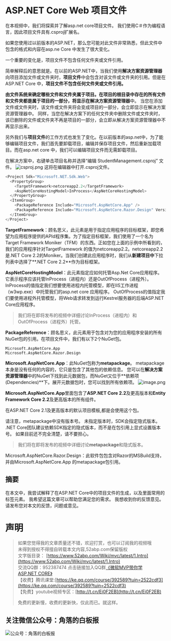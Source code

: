 # ASP.NET Core Web 项目文件
在本视频中，我们将探索并了解asp.net core项目文件。 我们使用C＃作为编程语言，因此项目文件具有.csproj扩展名。

如果您使用过以前版本的ASP.NET，那么您可能对此文件非常熟悉，但此文件中包含的格式和内容在asp.ne Core 中发生了很大变化。 

 一个重要的变化是，项目文件不包含任何文件夹或文件引用。

简单解释后的意思就是。在以前的ASP.NET中，当我们使用**解决方案资源管理器**向项目添加文件或文件夹时，**项目文件**中会包含对该文件或文件夹的引用。但是在ASP.NET Core 中，**项目文件不包含任何文件夹或文件引用。**

**由文件系统来确定哪些文件和文件夹属于项目。**在项目的根目录中存在的所有文件和文件夹都是属于项目的一部分，将显示在**解决方案资源管理器**中。 当您在添加文件或文件夹时，该文件或文件夹将会变成项目的一部分，会立即显示在解决方案资源管理器中。 同样，当您在解决方案下的任何文件夹中删除文件或文件夹时，该已删除的文件或文件夹不再是项目的一部分，会立即从解决方案资源管理器中不再显示出来。

另外我们与**项目文件**的工作方式也发生了变化。在以前版本的asp.net中，为了能够编辑项目文件，我们首先要卸载项目，编辑并保存项目文件，然后重新加载项目。而在asp.net core 中，我们可以编辑项目文件而无需卸载项目。

在解决方案中，右键单击项目名称并选择“编辑 StudentManagement.csproj” 文件。
![csproj.png](https://upload-images.jianshu.io/upload_images/1979022-1163bbc9e2e89052.png)
这将在编辑器中打开.csproj文件。  
```csharp
<Project Sdk="Microsoft.NET.Sdk.Web">
  <PropertyGroup>
    <TargetFramework>netcoreapp2.2</TargetFramework>
    <AspNetCoreHostingModel>InProcess</AspNetCoreHostingModel>
  </PropertyGroup>
  <ItemGroup>
    <PackageReference Include="Microsoft.AspNetCore.App" />
    <PackageReference Include="Microsoft.AspNetCore.Razor.Design" Version="2.2.0" PrivateAssets="All" />
  </ItemGroup>
</Project>
```

**TargetFramework**：顾名思义，此元素是用于指定应用程序的目标框架，即您希望为应用程序提供的APId程序集。为了指定目标框架，我们使用了一个名为Target Framework Moniker（TFM）的东西。正如您在上面的示例中所看到的，我们的应用程序针对TargetFramework 的值为netcoreapp2.2。netcoreapp2.2是.NET Core 2.2的Moniker。当我们创建此应用程序时，我们从**新建项目中**下拉列表中选择了**.NET Core 2.2**作为目标框架。
 
**AspNetCoreHostingModel**：此元素指定应如何托管Asp.Net Core应用程序。它表示程序应该托管InProcess（进程内）还是OutOfProcess（进程外）。
InProcess的值指定我们想要使用进程内托管模型，即在IIS工作进程（w3wp.exe）中托管我们的asp.net core 应用程序。
OutOfProcess的值指定我们要使用进程外托管模型，将Web请求转发到运行Kestrel服务器的后端ASP.NET Core应用程序。

> 我们将在即将发布的视频中详细讨论InProcess（进程内）和OutOfProcess（进程外）托管。

**PackageReference**：顾名思义，此元素用于包含对为您的应用程序安装的所有NuGet包的引用。在项目文件中，我们有以下2个NuGet包。 
```
Microsoft.AspNetCore.App
Microsoft.AspNetCore.Razor.Design
```

**Microsoft.AspNetCore.App**：此NuGet包称为**metapackage**。
metapackage本身是没有任何的内容的，它只是包含了其他包的依赖信息。
您可以在**解决方案资源管理器**中的NuGet下找到此元数据包，而NuGet又位于**依赖项(Dependencies)**下。展开元数据包时，您可以找到所有依赖项。
![image.png](https://upload-images.jianshu.io/upload_images/1979022-f06cbc399161a80d.png)

**Microsoft.AspNetCore.App**里面包含了**ASP.NET Core 2.2**及更高版本和**Entity Framework Core 2.2**及更高版本的所有组件。

在ASP.NET Core 2.1及更高版本的默认项目模板,都是会使用这个包。

请注意，metapackage中没有版本号。 未指定版本时，SDK会指定隐式版本。
 .NET Core团队建议依赖SDK指定的隐式版本，而不是在包引用上显式设置版本号。
 如果目前还不完全清楚，请不要担心。 

>我们将在即将发布的视频中详细讨论**metapackage**和隐式版本。

 Microsoft.AspNetCore.Razor.Design：此软件包包含对Razor的MSBuild支持，并由Microsoft.AspNetCore.App 的metapackage包引用。

## 摘要

在本文中，我尝试解释了在ASP.NET Core中的项目文件的生成，以及里面常用的标签元素。
我希望这篇文章可以帮助您满足您的需求。
我想收到你的反馈意见。
请发布您对本文的反馈，问题或意见。


# 声明

> 如果您觉得我的文章质量还不错，欢迎打赏，也可以订阅我的视频哦 </br>
> 未得到授权不得擅自转载本文内容,52abp.com保留版权</br>
> 文字版目录： [https://www.52abp.com/Wiki/mvc/latest/1.Intro](https://www.52abp.com/Wiki/mvc/latest/1.Intro) </br>
> 交流QQ群：952387474 点击链接加入QQ群[《微软MVP带你学ASP.NET CORE》](https://jq.qq.com/?_wv=1027&k=5nq4PFQ)</br>
> 【收费】腾讯课堂:[https://ke.qq.com/course/392589?tuin=2522cdf3](https://ke.qq.com/course/392589?tuin=2522cdf3) </br>
> 【免费】youtube视频专区：[http://t.cn/Ei0F2EB](http://t.cn/Ei0F2EB) </br>
>
>免费的更新慢，收费的更新快，仅此而已。就这样。 </br>


## 关注微信公众号：角落的白板报
![公众号：角落的白板报](https://upload-images.jianshu.io/upload_images/1979022-f19c505c18160c16.png)

